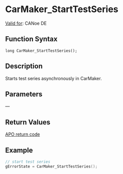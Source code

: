 # CarMaker_StartTestSeries

[Valid for](../../../Shared/FeatureAvailability.md): CANoe DE

## Function Syntax

```
long CarMaker_StartTestSeries();
```

## Description

Starts test series asynchronously in CarMaker.

## Parameters

—

## Return Values

[APO return code](../CAPLfunctionsCarMakerReturnCodes.md)

## Example

```c
// start test series
gErrorState = CarMaker_StartTestSeries();
```
